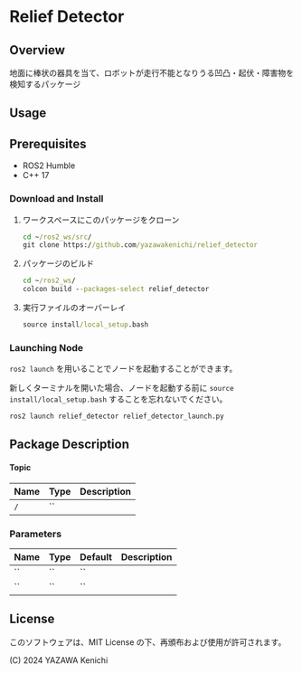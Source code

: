 # Relief Detector

## Overview
地面に棒状の器具を当て、ロボットが走行不能となりうる凹凸・起伏・障害物を検知するパッケージ

## Usage
## Prerequisites
- ROS2 Humble
- C++ 17

### Download and Install
1. ワークスペースにこのパッケージをクローン
    ``` cmd
    cd ~/ros2_ws/src/
    git clone https://github.com/yazawakenichi/relief_detector
    ```
2. パッケージのビルド
    ``` cmd
    cd ~/ros2_ws/
    colcon build --packages-select relief_detector
    ```
3. 実行ファイルのオーバーレイ
    ``` cmd
    source install/local_setup.bash
    ```

### Launching Node
`ros2 launch` を用いることでノードを起動することができます。

新しくターミナルを開いた場合、ノードを起動する前に `source install/local_setup.bash` することを忘れないでください。

``` cmd
ros2 launch relief_detector relief_detector_launch.py
```

## Package Description

#### Topic
|Name|Type|Description
|---|---|---
|`/`|``|

### Parameters
|Name|Type|Default|Description
|---|---|---|---
|``|``|``|
|``|``|``|

## License
このソフトウェアは、MIT License の下、再頒布および使用が許可されます。

(C) 2024 YAZAWA Kenichi

